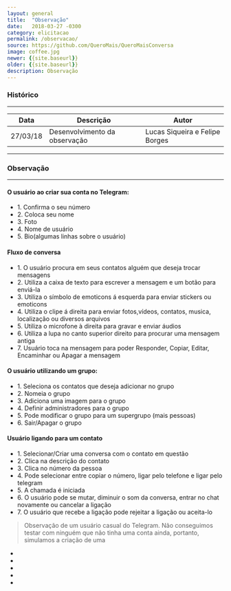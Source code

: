 ```yaml
---
layout: general
title:  "Observação"
date:   2018-03-27 -0300
category: elicitacao
permalink: /observacao/
source: https://github.com/QueroMais/QueroMaisConversa
image: coffee.jpg
newer: {{site.baseurl}}
older: {{site.baseurl}}
description: Observação
---
```


### Histórico
_____________

<table class="mdl-data-table mdl-js-data-table  mdl-shadow--2dp">
  <thead>
    <tr>
      <th class="mdl-data-table__cell--non-numeric">Data</th>
      <th class="mdl-data-table__cell--non-numeric">Descrição</th>
      <th class="mdl-data-table__cell--non-numeric">Autor</th>
    </tr>
  </thead>
  <tbody>
    <tr>
      <td class="mdl-data-table__cell--non-numeric">27/03/18</td>
      <td class="mdl-data-table__cell--non-numeric">Desenvolvimento da observação</td>
      <td class="mdl-data-table__cell--non-numeric">Lucas Siqueira e Felipe Borges</td>
    </tr>
  </tbody>
</table>

______________
### Observação
______________

#### O usuário ao criar sua conta no Telegram:

<ul class='mdl-list'>
  <li class="mdl-list__item">1. Confirma o seu número</li>
  <li class="mdl-list__item">2. Coloca seu nome</li>
  <li class="mdl-list__item">3. Foto</li>
  <li class="mdl-list__item">4. Nome de usuário</li>
  <li class="mdl-list__item">5. Bio(algumas linhas sobre o usuário)</li>
</ul>

#### Fluxo de conversa

<ul class='mdl-list'>
  <li class="mdl-list__item">1. O usuário procura em seus contatos alguém que deseja trocar mensagens</li>
  <li class="mdl-list__item">2. Utiliza a caixa de texto para escrever a mensagem e um botão para enviá-la</li>
  <li class="mdl-list__item">3. Utiliza o símbolo de emoticons á esquerda para enviar stickers ou emoticons</li>
  <li class="mdl-list__item">4. Utiliza o clipe á direita para enviar fotos,vídeos, contatos, musica, localização ou diversos arquivos</li>
  <li class="mdl-list__item">5. Utiliza o microfone à direita para gravar e enviar áudios</li>
  <li class="mdl-list__item">6. Utiliza a lupa no canto superior direito para procurar uma mensagem antiga</li>
  <li class="mdl-list__item">7. Usuário toca na mensagem para poder Responder, Copiar, Editar, Encaminhar ou Apagar a mensagem</li>
</ul>

#### O usuário utilizando um grupo:

<ul class='mdl-list'>
  <li class="mdl-list__item">1. Seleciona os contatos que deseja adicionar no grupo</li>
  <li class="mdl-list__item">2. Nomeia o grupo</li>
  <li class="mdl-list__item">3. Adiciona uma imagem para o grupo</li>
  <li class="mdl-list__item">4. Definir administradores para o grupo</li>
  <li class="mdl-list__item">5. Pode modificar o grupo para um supergrupo (mais pessoas)</li>
  <li class="mdl-list__item">6. Sair/Apagar o grupo</li>
</ul>

#### Usuário ligando para um contato

<ul class='mdl-list'>
  <li class="mdl-list__item">1. Selecionar/Criar uma conversa com o contato em questão</li>
  <li class="mdl-list__item">2. Clica na descrição do contato</li>
  <li class="mdl-list__item">3. Clica no número da pessoa</li>
  <li class="mdl-list__item">4. Pode selecionar entre copiar o número, ligar pelo telefone e ligar pelo telegram</li>
  <li class="mdl-list__item">5. A chamada é iniciada</li>
  <li class="mdl-list__item">6. O usuário pode se mutar, diminuir o som da conversa, entrar no chat novamente ou cancelar a ligação</li>
  <li class="mdl-list__item">7. O usuário que recebe a ligação pode rejeitar a ligação ou aceita-lo</li>
</ul>

> Observação de um usuário casual do Telegram. Não conseguimos testar com ninguém que não tinha uma conta ainda, portanto, simulamos a criação de uma

<ul class='mdl-list'>
  <li class="mdl-list__item"></li>
  <li class="mdl-list__item"></li>
  <li class="mdl-list__item"></li>
  <li class="mdl-list__item"></li>
  <li class="mdl-list__item"></li>
</ul>